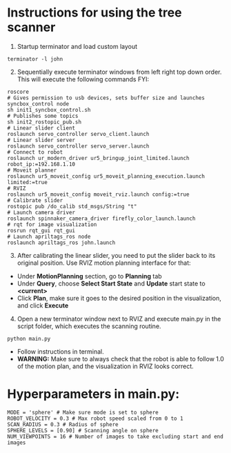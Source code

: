 # Instructions for using the tree scanner
1. Startup terminator and load custom layout
```
terminator -l john
```
2. Sequentially execute terminator windows from left right top down order. This will execute the following commands FYI:
```
roscore
# Gives permission to usb devices, sets buffer size and launches syncbox_control node
sh init1_syncbox_control.sh
# Publishes some topics
sh init2_rostopic_pub.sh
# Linear slider client
roslaunch servo_controller servo_client.launch
# Linear slider server
roslaunch servo_controller servo_server.launch
# Connect to robot
roslaunch ur_modern_driver ur5_bringup_joint_limited.launch robot_ip:=192.168.1.10
# Moveit planner
roslaunch ur5_moveit_config ur5_moveit_planning_execution.launch limited:=true
# RVIZ
roslaunch ur5_moveit_config moveit_rviz.launch config:=true
# Calibrate slider
rostopic pub /do_calib std_msgs/String "t"
# Launch camera driver
roslaunch spinnaker_camera_driver firefly_color_launch.launch
# rqt for image visualization
rosrun rqt_gui rqt_gui
# Launch apriltags_ros node
roslaunch apriltags_ros john.launch
```

3. After calibrating the linear slider, you need to put the slider back to its original position. Use RVIZ motion planning interface for that:
- Under **MotionPlanning** section, go to **Planning** tab
- Under **Query**, choose **Select Start State** and **Update** start state to **\<current\>**
- Click **Plan**, make sure it goes to the desired position in the visualization, and click **Execute**

4. Open a new terminator window next to RVIZ and execute main.py in the script folder, which executes the scanning routine.
```
python main.py
```
- Follow instructions in terminal. 
- **WARNING:** Make sure to always check that the robot is able to follow 1.0 of the motion plan, and the visualization in RVIZ looks correct.

# Hyperparameters in main.py:
```
MODE = 'sphere' # Make sure mode is set to sphere
ROBOT_VELOCITY = 0.3 # Max robot speed scaled from 0 to 1
SCAN_RADIUS = 0.3 # Radius of sphere
SPHERE_LEVELS = [0.90] # Scanning angle on sphere
NUM_VIEWPOINTS = 16 # Number of images to take excluding start and end images
```











